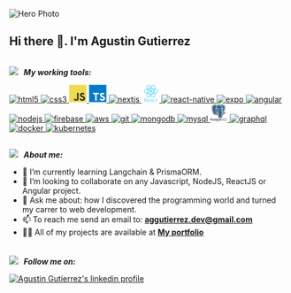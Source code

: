 <!-- ![Hero Photo](https://github.com/Colo-Codes/colo-codes/blob/main/55628EB3-D8EC-4C0C-A7CA-CFAE36865529-325-0000000127A56B4E.jpeg?raw=true) -->
<!-- ![Hero Photo](https://user-images.githubusercontent.com/12278078/148297311-9027ed12-f547-4ede-a8a8-cdb5dbe1c258.png) -->
<!-- ![Hero Photo](https://user-images.githubusercontent.com/12278078/148297512-c9e4a518-22b7-40eb-a31f-3bd11bb7bff8.png) -->
<!-- ![Hero Photo](https://user-images.githubusercontent.com/12278078/148299813-3803a204-0688-4dd2-b106-b2a458ac6b1d.png) -->
![Hero Photo](https://github-production-user-asset-6210df.s3.amazonaws.com/79987126/310254829-fa342b6e-b867-48c7-815e-221c0c17e56c.png?X-Amz-Algorithm=AWS4-HMAC-SHA256&X-Amz-Credential=AKIAVCODYLSA53PQK4ZA%2F20240305%2Fus-east-1%2Fs3%2Faws4_request&X-Amz-Date=20240305T194019Z&X-Amz-Expires=300&X-Amz-Signature=b8275a04e8f402427c0d87c67d22228bf98cdb22ace252ea59f09ad60b76a237&X-Amz-SignedHeaders=host&actor_id=0&key_id=0&repo_id=0)

## Hi there 👋.  I'm Agustin Gutierrez 

<img src="https://media.giphy.com/media/0lfqHNZwWM1hOvJ9CX/giphy.gif" width="20px" style="margin-top: 15px; margin-right: 10px;">***My working tools:***
<p align="left"> 
  <a href="https://developer.android.com" target="_blank"> 
    <img src="https://cdn.worldvectorlogo.com/logos/html-1.svg" alt="html5" width="32" height="32"/>       
  </a> 
  <a href="https://www.w3schools.com/cs/" target="_blank">
    <img src="https://cdn.worldvectorlogo.com/logos/css-3.svg" alt="css3" width="32" height="32"/>   
  </a>
  <a href="https://www.javascript.com/" target="_blank" rel="noreferrer"> 
    <img src="https://raw.githubusercontent.com/devicons/devicon/master/icons/javascript/javascript-original.svg" alt="typescript" width="32" height="32"/>
  </a>
  <a href="https://www.typescriptlang.org/" target="_blank" rel="noreferrer"> 
    <img src="https://raw.githubusercontent.com/devicons/devicon/master/icons/typescript/typescript-original.svg" alt="typescript" width="32" height="32"/>
  </a>
  <a href="https://nextjs.org/" target="_blank" rel="noreferrer">
    <img src="https://cdn.worldvectorlogo.com/logos/next-js.svg" alt="nextjs" width="32" height="32"/>
  </a>
  <a href="https://reactjs.org/" target="_blank" rel="noreferrer"> 
    <img src="https://raw.githubusercontent.com/devicons/devicon/master/icons/react/react-original-wordmark.svg" alt="react" width="32" height="32"/>
  </a> 
  <a href="https://reactnative.dev/" target="_blank" rel="noreferrer"> 
    <img src="https://cdn.worldvectorlogo.com/logos/react-native-1.svg" alt="react-native" width="32" height="32"/>
  </a> 
  <a href="https://expo.dev/" target="_blank" rel="noreferrer"> 
    <img src="https://cdn.worldvectorlogo.com/logos/expo-1.svg" alt="expo" width="32" height="32"/>
  </a>  
  <a href="https://angular.dev/" target="_blank" rel="noreferrer"> 
    <img src="https://cdn.worldvectorlogo.com/logos/angular-icon-1.svg" alt="angular" width="32" height="32"/>
  </a>
  <a href="https://nodejs.org" target="_blank" rel="noreferrer"> 
    <img src="https://cdn.worldvectorlogo.com/logos/nodejs-icon.svg" alt="nodejs" width="32" height="32"/> 
  </a>
  <a href="https://firebase.google.com/" target="_blank" rel="noreferrer">
    <img src="https://www.vectorlogo.zone/logos/firebase/firebase-icon.svg" alt="firebase" width="32" height="32"/> 
  </a> 
  <a href="https://aws.amazon.com/es/" target="_blank" rel="noreferrer">
    <img src="https://cdn.worldvectorlogo.com/logos/aws-2.svg" alt="aws" width="32" height="32"/> 
  </a> 
  <a href="https://git-scm.com/" target="_blank" rel="noreferrer">
    <img src="https://www.vectorlogo.zone/logos/git-scm/git-scm-icon.svg" alt="git" width="32" height="32"/>
  </a> 
  <a href="https://www.mongodb.com/" target="_blank" rel="noreferrer">
    <img src=" https://cdn.worldvectorlogo.com/logos/mongodb-icon-2.svg" alt="mongodb" width="32" height="32"/>
  </a> 
  <a href="https://www.mysql.com/" target="_blank" rel="noreferrer"> 
    <img src="https://cdn.worldvectorlogo.com/logos/mysql-logo.svg" alt="mysql" width="32" height="32"/>
  </a>
  <a href="https://www.postgresql.org" target="_blank" rel="noreferrer"> 
    <img src="https://raw.githubusercontent.com/devicons/devicon/master/icons/postgresql/postgresql-original-wordmark.svg" alt="postgresql" width="32" height="32"/> 
  </a> 
  <a href="https://graphql.org/" target="_blank" rel="noreferrer"> 
    <img src="https://cdn.worldvectorlogo.com/logos/graphql-logo-2.svg" alt="graphql" width="32" height="32"/> 
  </a> 
  <a href="https://www.docker.com/" target="_blank" rel="noreferrer"> 
    <img src="https://cdn.worldvectorlogo.com/logos/docker-4.svg" alt="docker" width="32" height="32"/> 
  </a> 
  <a href="https://kubernetes.io/" target="_blank" rel="noreferrer"> 
    <img src="https://cdn.worldvectorlogo.com/logos/kubernets.svg" alt="kubernetes" width="32" height="32"/> 
  </a> 
</p>
  

<img src="https://media.giphy.com/media/hu9xj9UtxpoY3oytsh/giphy.gif" width="20px" style="margin-top: 15px; margin-right: 10px">***About me:***
- 🌱 I’m currently learning Langchain & PrismaORM.
- 👯 I’m looking to collaborate on any Javascript, NodeJS, ReactJS or Angular project.
- 💬 Ask me about: how I discovered the programming world and turned my carrer to web development.
- 📫 To reach me send an email to: **aggutierrez.dev@gmail.com**
- 👨‍💻 All of my projects are available at **[My portfolio](https://aggutierrez.com/)**


<img src="https://media.giphy.com/media/pJjKzRqY9HwME/giphy.gif" width="20px" style="margin-top: 20px; margin-right: 10px;">***Follow me on:***
<p align="left"> <a href="https://www.linkedin.com/in/aggutierrez/" target="blank"><img src="https://img.shields.io/badge/LinkedIn-0077B5?style=for-the-badge&logo=linkedin&logoColor=white" alt="Agustin Gutierrez's linkedin profile" /></a> </p>

